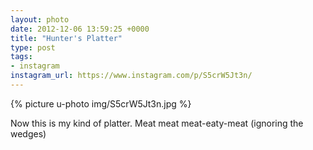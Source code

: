 ```yaml
---
layout: photo
date: 2012-12-06 13:59:25 +0000
title: "Hunter's Platter"
type: post
tags:
- instagram
instagram_url: https://www.instagram.com/p/S5crW5Jt3n/
---
```


{% picture u-photo img/S5crW5Jt3n.jpg %}

Now this is my kind of platter. Meat meat meat-eaty-meat (ignoring the wedges)
